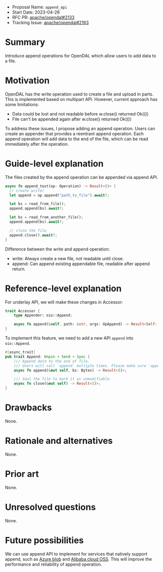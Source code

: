 - Proposal Name: `append_api`
- Start Date: 2023-04-26
- RFC PR: [apache/opendal#2133](https://github.com/apache/opendal/pull/2133)
- Tracking Issue: [apache/opendal#2163](https://github.com/apache/opendal/issues/2163)

# Summary

Introduce append operations for OpenDAL which allow users to add data to a file.

# Motivation

OpenDAL has the write operation used to create a file and upload in parts. This is implemented based on multipart API. However, current approach has some limitations:

- Data could be lost and not readable before w.close() returned Ok(())
- File can't be appended again after w.close() returned Ok(())

To address these issues, I propose adding an append operation. Users can create an appender that provides a reentrant append operation. Each append operation will add data to the end of the file, which can be read immediately after the operation.

# Guide-level explanation

The files created by the append operation can be appended via append API.

```rust
async fn append_test(op: Operation) -> Result<()> {
  // create writer
  let append = op.append("path_to_file").await?;

  let bs = read_from_file();
  append.append(bs).await?;

  let bs = read_from_another_file();
  append.append(bs).await?;

  // close the file
  append.close().await?;
}
```

Difference between the write and append operation:

- write: Always create a new file, not readable until close.
- append: Can append existing appendable file, readable after append return.

# Reference-level explanation

For underlay API, we will make these changes in Accessor:

```rust
trait Accessor {
    type Appender: oio::Append;

    async fn append(&self, path: &str, args: OpAppend) -> Result<Self::Append>;
}
```

To implement this feature, we need to add a new API `append` into `oio::Append`.

```rust
#[async_trait]
pub trait Append: Unpin + Send + Sync {
    /// Append data to the end of file.
    /// Users will call `append` multiple times. Please make sure `append` is safe to re-enter.
    async fn append(&mut self, bs: Bytes) -> Result<()>;

    /// Seal the file to mark it as unmodifiable.
    async fn close(&mut self) -> Result<()>;
}
```

# Drawbacks

None.

# Rationale and alternatives

None.

# Prior art

None.

# Unresolved questions

None.

# Future possibilities

We can use append API to implement for services that natively support append, such as [Azure blob](https://learn.microsoft.com/en-us/rest/api/storageservices/append-block?tabs=azure-ad) and [Alibaba cloud OSS](https://www.alibabacloud.com/help/en/object-storage-service/latest/appendobject). This will improve the performance and reliability of append operation.
